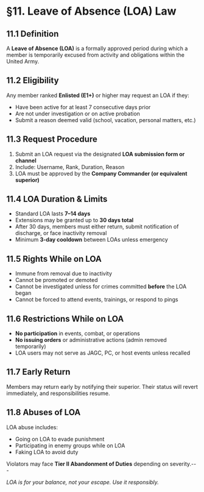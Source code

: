 # §11. Leave of Absence (LOA) Law

## 11.1 Definition  
A **Leave of Absence (LOA)** is a formally approved period during which a member is temporarily excused from activity and obligations within the United Army.

## 11.2 Eligibility  
Any member ranked **Enlisted (E1+)** or higher may request an LOA if they:  
- Have been active for at least 7 consecutive days prior  
- Are not under investigation or on active probation  
- Submit a reason deemed valid (school, vacation, personal matters, etc.)

## 11.3 Request Procedure  
1. Submit an LOA request via the designated **LOA submission form or channel**  
2. Include: Username, Rank, Duration, Reason  
3. LOA must be approved by the **Company Commander (or equivalent superior)**

## 11.4 LOA Duration & Limits  
- Standard LOA lasts **7–14 days**  
- Extensions may be granted up to **30 days total**  
- After 30 days, members must either return, submit notification of discharge, or face inactivity removal  
- Minimum **3-day cooldown** between LOAs unless emergency

## 11.5 Rights While on LOA  
- Immune from removal due to inactivity  
- Cannot be promoted or demoted  
- Cannot be investigated unless for crimes committed **before** the LOA began  
- Cannot be forced to attend events, trainings, or respond to pings

## 11.6 Restrictions While on LOA  
- **No participation** in events, combat, or operations  
- **No issuing orders** or administrative actions (admin removed temporarily)  
- LOA users may not serve as JAGC, PC, or host events unless recalled

## 11.7 Early Return  
Members may return early by notifying their superior. Their status will revert immediately, and responsibilities resume.

## 11.8 Abuses of LOA  
LOA abuse includes:  
- Going on LOA to evade punishment  
- Participating in enemy groups while on LOA  
- Faking LOA to avoid duty

Violators may face **Tier II Abandonment of Duties** depending on severity.---

*LOA is for your balance, not your escape. Use it responsibly.*